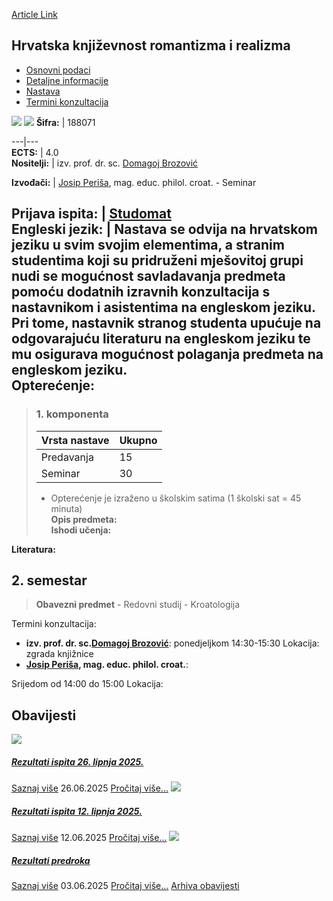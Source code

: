 [Article Link](https://www.fhs.hr/predmet/hkrr_a)

## Hrvatska književnost romantizma i realizma
  * [Osnovni podaci](https://www.fhs.hr/predmet/hkrr_a#v1id-904814_814846_1_0 "Osnovni podaci")
  * [Detaljne informacije](https://www.fhs.hr/predmet/hkrr_a#v1id-904814_814846_1_1 "Detaljne informacije")
  * [Nastava](https://www.fhs.hr/predmet/hkrr_a#v1id-904814_814846_1_2 "Nastava")
  * [Termini konzultacija](https://www.fhs.hr/predmet/hkrr_a#v1id-904814_814846_1_3 "Termini konzultacija")


[![](https://www.fhs.hr/img/flags/gif/hr.gif)](https://www.fhs.hr/predmet/hkrr_a) [![](https://www.fhs.hr/img/flags/gif/gb.gif)](https://www.fhs.hr/en/course/clorar)
**Šifra:** |  188071  
  
---|---  
**ECTS:** |  4.0   
**Nositelji:** |  izv. prof. dr. sc. [Domagoj Brozović](https://www.fhs.hr/djelatnik/domagoj.brozovic)   
  
**Izvođači:** |  [Josip Periša](https://www.fhs.hr/djelatnik/josip.perisa), mag. educ. philol. croat. - Seminar  
  
**Prijava ispita:** |  [Studomat](http://www.isvu.hr/studomat)  
**Engleski jezik:** |  Nastava se odvija na hrvatskom jeziku u svim svojim elementima, a stranim studentima koji su pridruženi mješovitoj grupi nudi se mogućnost savladavanja predmeta pomoću dodatnih izravnih konzultacija s nastavnikom i asistentima na engleskom jeziku. Pri tome, nastavnik stranog studenta upućuje na odgovarajuću literaturu na engleskom jeziku te mu osigurava mogućnost polaganja predmeta na engleskom jeziku.   
**Opterećenje:**  
---  
> ### 1. komponenta
> | Vrsta nastave | Ukupno  
> ---|---  
> Predavanja | 15  
> Seminar | 30  
> * Opterećenje je izraženo u školskim satima (1 školski sat = 45 minuta)   
**Opis predmeta:**  
> **Ishodi učenja:**  

  
**Literatura:**  

  
**2. semestar**  
---  
> **Obavezni predmet** - Redovni studij - Kroatologija  
>   
Termini konzultacija: 
  * **izv. prof. dr. sc.[Domagoj Brozović](https://www.fhs.hr/djelatnik/domagoj.brozovic)**: 
ponedjeljkom 14:30-15:30
Lokacija: zgrada knjižnice 
  * **[Josip Periša](https://www.fhs.hr/djelatnik/josip.perisa), mag. educ. philol. croat.**: 
  
Srijedom od 14:00 do 15:00
Lokacija: 


## Obavijesti
[ ![](https://www.fhs.hr/_pub/themes_static/hrstud2024/default/img/default_news.jpg) ](https://www.fhs.hr/predmet/hkrr_a?@=21tgh#news_114304)
#####  [Rezultati ispita 26. lipnja 2025.](https://www.fhs.hr/predmet/hkrr_a?@=21tgh#news_114304)
[Saznaj više](https://www.fhs.hr/predmet/hkrr_a?@=21tgh#news_114304)
26.06.2025
[Pročitaj više...](https://www.fhs.hr/predmet/hkrr_a?@=21tgh#news_114304 "Pročitaj obavijest: Rezultati ispita 26. lipnja 2025.")
[ ![](https://www.fhs.hr/_pub/themes_static/hrstud2024/default/img/default_news.jpg) ](https://www.fhs.hr/predmet/hkrr_a?@=21te1#news_114304)
#####  [Rezultati ispita 12. lipnja 2025.](https://www.fhs.hr/predmet/hkrr_a?@=21te1#news_114304)
[Saznaj više](https://www.fhs.hr/predmet/hkrr_a?@=21te1#news_114304)
12.06.2025
[Pročitaj više...](https://www.fhs.hr/predmet/hkrr_a?@=21te1#news_114304 "Pročitaj obavijest: Rezultati ispita 12. lipnja 2025.")
[ ![](https://www.fhs.hr/_pub/themes_static/hrstud2024/default/img/default_news.jpg) ](https://www.fhs.hr/predmet/hkrr_a?@=21taw#news_114304)
#####  [Rezultati predroka](https://www.fhs.hr/predmet/hkrr_a?@=21taw#news_114304)
[Saznaj više](https://www.fhs.hr/predmet/hkrr_a?@=21taw#news_114304)
03.06.2025
[Pročitaj više...](https://www.fhs.hr/predmet/hkrr_a?@=21taw#news_114304 "Pročitaj obavijest: Rezultati predroka")
[Arhiva obavijesti](https://www.fhs.hr/predmet/hkrr_a?@=215ns#news_114304 "Arhiva obavijesti")
